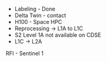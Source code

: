 
- Labeling - Done 
- Delta Twin - contact 
- H100  - Space HPC 
- Reprocessing -> L1A to L1C
- S2 Level 1A not available on CDSE
- L1C -> L2A


RFI - Sentinel 1
